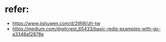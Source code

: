 # refer:
- https://www.jishuwen.com/d/2tRW/zh-tw
- https://medium.com/@gilcrest_65433/basic-redis-examples-with-go-a3348a12878e